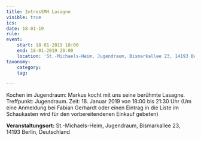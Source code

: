 ```yaml
---
title: IntresSMH Lasagne
visible: true
ics: 
date: 18-01-19
rule: 
event:
	start: 18-01-2019 18:00
	end: 18-01-2019 20:00
	location: 'St.-Michaels-Heim, Jugendraum, Bismarkallee 23, 14193 Berlin, Deutschland'
taxonomy:
	category: 
	tag: 

---
```

Kochen im Jugendraum:
Markus kocht mit uns seine berühmte Lasagne.
Treffpunkt: Jugendraum.
Zeit: 18. Januar 2019 von 18:00 bis 21:30 Uhr
(Um eine Anmeldung bei Fabian Gerhardt oder einen Eintrag in die Liste im Schaukasten wird für den vorbereitendenen Einkauf gebeten)


**Veranstaltungsort:** St.-Michaels-Heim,
Jugendraum,
Bismarkallee 23,
14193 Berlin,
Deutschland

